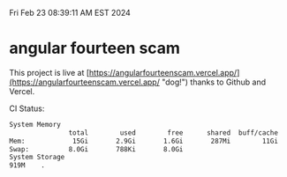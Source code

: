 Fri Feb 23 08:39:11 AM EST 2024

# angular fourteen scam


This project is live at [https://angularfourteenscam.vercel.app/](https://angularfourteenscam.vercel.app/ "dog!") thanks to Github and Vercel.

CI Status: 

```bash
System Memory
               total        used        free      shared  buff/cache   available
Mem:            15Gi       2.9Gi       1.6Gi       287Mi        11Gi        12Gi
Swap:          8.0Gi       788Ki       8.0Gi
System Storage
919M	.
```
```bash
